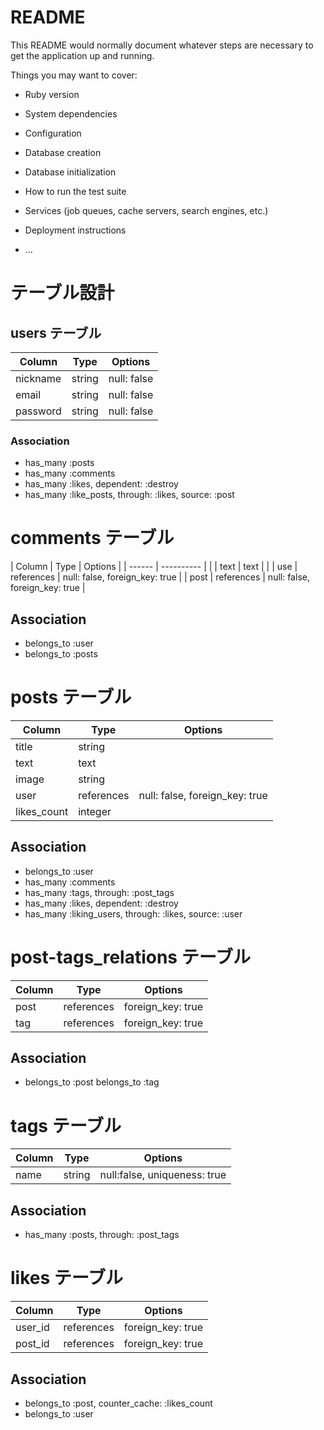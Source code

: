 # README

This README would normally document whatever steps are necessary to get the
application up and running.

Things you may want to cover:

* Ruby version

* System dependencies

* Configuration

* Database creation

* Database initialization

* How to run the test suite

* Services (job queues, cache servers, search engines, etc.)

* Deployment instructions

* ...

# テーブル設計

## users テーブル

| Column	      | Type	   | Options     |
| ------------- | -------- | ----------- |
| nickname	    | string	 | null: false |
| email	        | string	 | null: false |
| password    	| string	 | null: false |

### Association

- has_many :posts
- has_many :comments
- has_many :likes, dependent: :destroy
- has_many :like_posts, through: :likes, source: :post

# comments テーブル

| Column  | Type        | Options                        |
|  ------ |  ---------- |                                |
| text    | text        |                                |
| use     | references  | null: false, foreign_key: true |
| post    | references  | null: false, foreign_key: true |

## Association

- belongs_to :user
- belongs_to :posts

# posts テーブル

| Column      | Type             | Options                        |
| ----------- | ---------------- | ------------------------------ |
| title       | string           |                                |
| text        | text             |                                |
| image       | string           |                                |
| user        | references       | null: false, foreign_key: true |
| likes_count | integer          |                                |


## Association

- belongs_to :user
- has_many :comments
- has_many :tags, through: :post_tags
- has_many :likes, dependent: :destroy
- has_many :liking_users, through: :likes, source: :user

# post-tags_relations テーブル

| Column | Type       | Options                        |
| ------ | ---------- | ------------------------------ |
| post   | references | foreign_key: true              |
| tag    | references | foreign_key: true              |

## Association

- belongs_to :post belongs_to :tag

# tags テーブル

| Column | Type    | Options                      |
| ------ | --------| ---------------------------- |
| name   | string  | null:false, uniqueness: true |

## Association

- has_many :posts, through: :post_tags

# likes テーブル

| Column    | Type        | Options                      |
| --------- | ----------- | ---------------------------- |
| user_id   | references  | foreign_key: true            |
| post_id   | references  | foreign_key: true            |

## Association
- belongs_to :post, counter_cache: :likes_count
- belongs_to :user